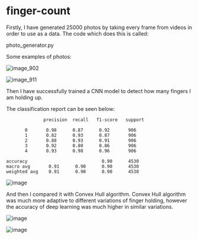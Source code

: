 # finger-count

Firstly, I have generated 25000 photos by taking every frame from videos in order to use as a data. The code which does this is called:

photo_generator.py

Some examples of photos:

![image_902](https://user-images.githubusercontent.com/77073029/143734216-e4b1df01-371d-449e-87dc-2d057cfbece5.png)

![image_911](https://user-images.githubusercontent.com/77073029/143734227-e0b6c8e2-a609-4088-9d26-81ef64bccd8e.png)

Then I have successfully trained a CNN model to detect how many fingers I am holding up. 

The classification report can be seen below:

                  precision  recall   f1-score   support

           0       0.98      0.87      0.92       906
           1       0.82      0.93      0.87       906
           2       0.88      0.93      0.91       906
           3       0.92      0.80      0.86       906
           4       0.93      0.98      0.96       906

    accuracy                            0.90      4530
    macro avg       0.91      0.90      0.90      4530
    weighted avg    0.91      0.90      0.90      4530

![image](https://user-images.githubusercontent.com/77073029/143734253-10e32304-c8e1-459f-9441-77e1e35a70ea.png)

And then I compared it with Convex Hull algorithm. Convex Hull algorithm was much more adaptive to different variations of finger holding, however the accuracy of deep learning was much higher in similar variations.

![image](https://user-images.githubusercontent.com/77073029/143734316-b43f8a36-2c49-4e87-b870-d21cad9fa629.png)

![image](https://user-images.githubusercontent.com/77073029/143734353-6b43e856-053f-4cec-a9dc-847fb9c1f71b.png)




